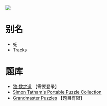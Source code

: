 ![](https://www.chiark.greenend.org.uk/~sgtatham/puzzles/tracks-web.png)

# 别名
- 蛇
- Tracks

# 题库
- [独·数之道](http://www.sudokufans.org.cn/lx/she.index.php?w=10) 【需要登录】
- [Simon Tatham's Portable Puzzle Collection](https://www.chiark.greenend.org.uk/~sgtatham/puzzles/js/tracks.html)
- [Grandmaster Puzzles](https://www.gmpuzzles.com/blog/category/loop/snake/) 【题目有限】

